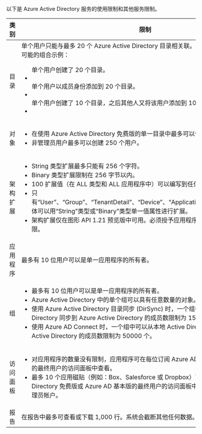 以下是 Azure Active Directory 服务的使用限制和其他服务限制。

| 类别 | 限制 |
|---|---|
| 目录 | 单个用户只能与最多 20 个 Azure Active Directory 目录相关联。<br />可能的组合示例：<ul> 单个用户创建了 20 个目录。<li></li>单个用户以成员身份添加到 20 个目录。<li></li>单个用户创建了 10 个目录，之后其他人又将该用户添加到 10 个不同的目录。<li></li></ul> |  
| 对象 | <ul><li>在使用 Azure Active Directory 免费版的单一目录中最多可以使用 500,000 个对象。</li><li>非管理员用户最多可以创建 250 个用户。</li></ul> |
| 架构扩展 | <ul><li>String 类型扩展最多只能有 256 个字符。</li><li>Binary 类型扩展限制在 256 字节以内。</li><li>100 扩展值（在 ALL 类型和 ALL 应用程序中）可以编写到任何单一对象中。</li><li>只有“User”、“Group”、“TenantDetail”、“Device”、“Application”和“ServicePrincipal”实体可以用“String”类型或“Binary”类型单一值属性进行扩展。</li><li>架构扩展仅在图形 API 1.21 预览版中可用。必须授予应用程序编写访问注册扩展的权限。</li></ul> |
| 应用程序 | 最多有 10 位用户可以是单一应用程序的所有者。 |
| 组 | <ul><li>最多有 10 位用户可以是单一应用程序的所有者。</li><li>Azure Active Directory 中的单个组可以具有任意数量的对象。</li><li>使用 Azure Active Directory 目录同步 (DirSync) 时，一个组中可以从本地 Active Directory 同步到 Azure Active Directory 的成员数限制为 15000 个。</li><li>使用 Azure AD Connect 时，一个组中可以从本地 Active Directory 同步到 Azure Active Directory 的成员数限制为 50000 个。</li></ul> |
| 访问面板 | <ul><li>对应用程序的数量没有限制，应用程序可在每位订阅 Azure AD Premium 或企业移动套件的最终用户的访问面板中查看。</li><li>最多 10 个应用磁贴（例如：Box、Salesforce 或 Dropbox）可在每位使用 Azure Active Directory 免费版或 Azure AD 基本版的最终用户的访问面板中查看。此限制不适用于管理员帐户。</li></ul> |
| 报告 | 在报告中最多可查看或下载 1,000 行。系统会截断其他任何数据。 |

<!---HONumber=71-->